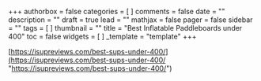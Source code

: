 +++
authorbox = false
categories = [ ]
comments = false
date = ""
description = ""
draft = true
lead = ""
mathjax = false
pager = false
sidebar = ""
tags = [ ]
thumbnail = ""
title = "Best Inflatable Paddleboards under 400"
toc = false
widgets = [ ]
_template = "template"
+++

[https://isupreviews.com/best-sups-under-400/](https://isupreviews.com/best-sups-under-400/ "https://isupreviews.com/best-sups-under-400/")

